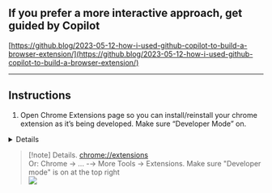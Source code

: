 ## If you prefer a more interactive approach, get guided by Copilot

[https://github.blog/2023-05-12-how-i-used-github-copilot-to-build-a-browser-extension/](https://github.blog/2023-05-12-how-i-used-github-copilot-to-build-a-browser-extension/)  

  
---

## Instructions

  

1. Open Chrome Extensions page so you can install/reinstall your chrome extension as it’s being developed. Make sure “Developer Mode” on.


<details>
<summary>Details</summary>
<div>


</div>
</details>



> [!note] Details. 
>  [chrome://extensions](chrome://extensions)  
Or: Chrome → ... -→ More Tools → Extensions. Make sure "Developer mode" is on at the top right  
![](https://i.imgur.com/P89AAGz.png)


